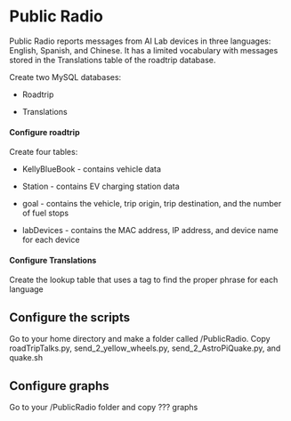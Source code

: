 <h1>Public Radio</h1>

Public Radio reports messages from AI Lab devices in three languages:  English, Spanish, and Chinese.  It has a limited vocabulary with messages stored in the Translations table of the roadtrip database.

Create two MySQL databases:

- Roadtrip

- Translations

<h4>Configure roadtrip</h4>

Create four tables:

- KellyBlueBook - contains vehicle data

- Station - contains EV charging station data

- goal - contains the vehicle, trip origin, trip destination, and the number of fuel stops

- labDevices - contains the MAC address, IP address, and device name for each device

<h4>Configure Translations</h4>

Create the lookup table that uses a tag to find the proper phrase for each language

<h2>Configure the scripts</h2>
Go to your home directory and make a folder called /PublicRadio.  Copy roadTripTalks.py, send_2_yellow_wheels.py, send_2_AstroPiQuake.py, and quake.sh

<h2>Configure graphs</h2>
Go to your /PublicRadio folder and copy ??? graphs
